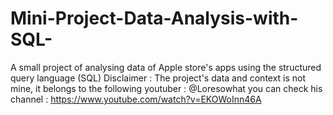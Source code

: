 # Mini-Project-Data-Analysis-with-SQL-
A small project of analysing data of Apple store's apps using the structured query language (SQL)
Disclaimer : 
The project's data and context is not mine, it belongs to the following youtuber : @Loresowhat
you can check his channel : https://www.youtube.com/watch?v=EKOWoInn46A

